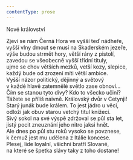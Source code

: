 ```yaml
---
contentType: prose
---
```


<section>

Nové království

Zjeví se nám Černá Hora ve vyšší teď nádheře,  
vyšší vlny dmout se musí na Skaderském jezeře,  
výše budou strmět hory, větší rány z pistolí,  
zavedou se všeobecně vyšší třídní tituly,  
ujme se chov větších mezků, vetší kozy, slepice,  
každý bude od zrození míti větší ambice.  
Vyšší názor politický, dějinný a světový  
v každé hlavě zatemnělé světlo zase obnoví…  
Čím se stanou tyto divy? Kdo to všecko učiní?  
Tážete se příliš naivně. Královský dvůr v Cetynji!  
Starý junák bude králem. To jest jádro u věci,  
odloží jak obuv starou vetchý titul knížecí.  
Sivý sokol na své výspě zdržoval se půl sta let,  
jistý pocit zneuznání jeho nitro jaksi hnět.  
Ale dnes po půl stu roků vysoko se povznese,  
k čemuž jest mu udělena z Itálie koncese.  
Plesej, lide loyalní, všichni bratří Slované,  
na které se špetka slávy taky z toho dostane!

</section>
